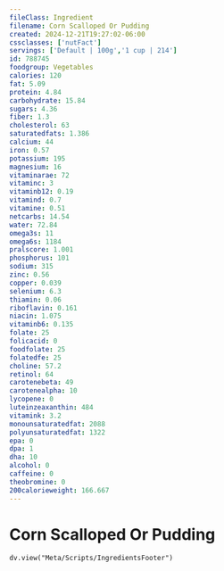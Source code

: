```yaml
---
fileClass: Ingredient
filename: Corn Scalloped Or Pudding
created: 2024-12-21T19:27:02-06:00
cssclasses: ['nutFact']
servings: ['Default | 100g','1 cup | 214']
id: 788745
foodgroup: Vegetables
calories: 120
fat: 5.09
protein: 4.84
carbohydrate: 15.84
sugars: 4.36
fiber: 1.3
cholesterol: 63
saturatedfats: 1.386
calcium: 44
iron: 0.57
potassium: 195
magnesium: 16
vitaminarae: 72
vitaminc: 3
vitaminb12: 0.19
vitamind: 0.7
vitamine: 0.51
netcarbs: 14.54
water: 72.84
omega3s: 11
omega6s: 1184
pralscore: 1.001
phosphorus: 101
sodium: 315
zinc: 0.56
copper: 0.039
selenium: 6.3
thiamin: 0.06
riboflavin: 0.161
niacin: 1.075
vitaminb6: 0.135
folate: 25
folicacid: 0
foodfolate: 25
folatedfe: 25
choline: 57.2
retinol: 64
carotenebeta: 49
carotenealpha: 10
lycopene: 0
luteinzeaxanthin: 484
vitamink: 3.2
monounsaturatedfat: 2088
polyunsaturatedfat: 1322
epa: 0
dpa: 1
dha: 10
alcohol: 0
caffeine: 0
theobromine: 0
200calorieweight: 166.667
---
```


# Corn Scalloped Or Pudding

```dataviewjs
dv.view("Meta/Scripts/IngredientsFooter")
```